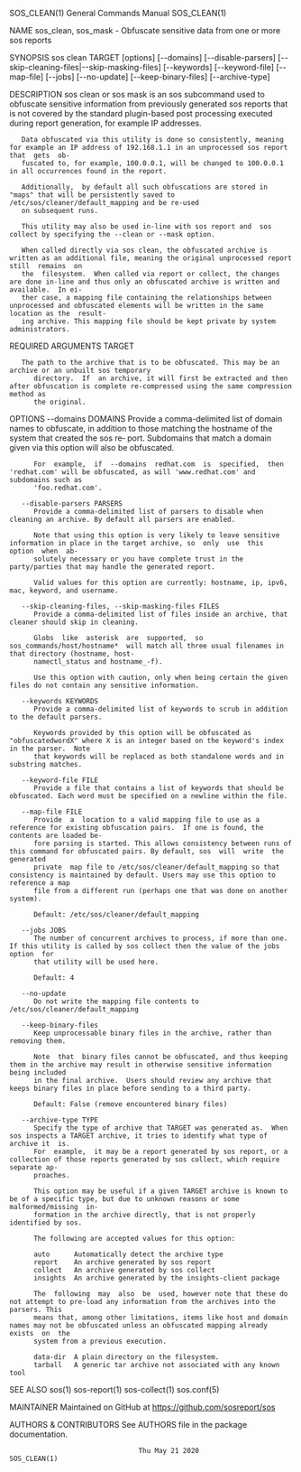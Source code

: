 SOS_CLEAN(1)							    General Commands Manual							  SOS_CLEAN(1)

NAME
       sos_clean, sos_mask - Obfuscate sensitive data from one or more sos reports

SYNOPSIS
       sos clean TARGET [options]
	   [--domains]
	   [--disable-parsers]
	   [--skip-cleaning-files|--skip-masking-files]
	   [--keywords]
	   [--keyword-file]
	   [--map-file]
	   [--jobs]
	   [--no-update]
	   [--keep-binary-files]
	   [--archive-type]

DESCRIPTION
       sos  clean  or  sos  mask is an sos subcommand used to obfuscate sensitive information from previously generated sos reports that is not covered by the
       standard plugin-based post processing executed during report generation, for example IP addresses.

       Data obfuscated via this utility is done so consistently, meaning for example an IP address of 192.168.1.1 in an unprocessed sos report that  gets  ob‐
       fuscated to, for example, 100.0.0.1, will be changed to 100.0.0.1 in all occurrences found in the report.

       Additionally,  by default all such obfuscations are stored in "maps" that will be persistently saved to /etc/sos/cleaner/default_mapping and be re-used
       on subsequent runs.

       This utility may also be used in-line with sos report and  sos collect by specifying the --clean or --mask option.

       When called directly via sos clean, the obfuscated archive is written as an additional file, meaning the original unprocessed report still  remains  on
       the  filesystem.	 When called via report or collect, the changes are done in-line and thus only an obfuscated archive is written and available.	In ei‐
       ther case, a mapping file containing the relationships between unprocessed and obfuscated elements will be written in the same location as the  result‐
       ing archive. This mapping file should be kept private by system administrators.

REQUIRED ARGUMENTS
       TARGET

       The path to the archive that is to be obfuscated. This may be an archive or an unbuilt sos temporary
	      directory.  If  an archive, it will first be extracted and then after obfuscation is complete re-compressed using the same compression method as
	      the original.

OPTIONS
       --domains DOMAINS
	      Provide a comma-delimited list of domain names to obfuscate, in addition to those matching the hostname of the system that created the  sos  re‐
	      port. Subdomains that match a domain given via this option will also be obfuscated.

	      For  example,  if	 --domains  redhat.com	is  specified,	then  'redhat.com' will be obfuscated, as will 'www.redhat.com' and subdomains such as
	      'foo.redhat.com'.

       --disable-parsers PARSERS
	      Provide a comma-delimited list of parsers to disable when cleaning an archive. By default all parsers are enabled.

	      Note that using this option is very likely to leave sensitive information in place in the target archive, so  only  use  this  option  when  ab‐
	      solutely necessary or you have complete trust in the party/parties that may handle the generated report.

	      Valid values for this option are currently: hostname, ip, ipv6, mac, keyword, and username.

       --skip-cleaning-files, --skip-masking-files FILES
	      Provide a comma-delimited list of files inside an archive, that cleaner should skip in cleaning.

	      Globs  like  asterisk  are  supported,  so  sos_commands/host/hostname*  will match all three usual filenames in that directory (hostname, host‐
	      namectl_status and hostname_-f).

	      Use this option with caution, only when being certain the given files do not contain any sensitive information.

       --keywords KEYWORDS
	      Provide a comma-delimited list of keywords to scrub in addition to the default parsers.

	      Keywords provided by this option will be obfuscated as "obfuscatedwordX" where X is an integer based on the keyword's index in the parser.  Note
	      that keywords will be replaced as both standalone words and in substring matches.

       --keyword-file FILE
	      Provide a file that contains a list of keywords that should be obfuscated. Each word must be specified on a newline within the file.

       --map-file FILE
	      Provide  a  location to a valid mapping file to use as a reference for existing obfuscation pairs.  If one is found, the contents are loaded be‐
	      fore parsing is started. This allows consistency between runs of this command for obfuscated pairs. By default, sos  will	 write	the  generated
	      private  map file to /etc/sos/cleaner/default_mapping so that consistency is maintained by default. Users may use this option to reference a map
	      file from a different run (perhaps one that was done on another system).

	      Default: /etc/sos/cleaner/default_mapping

       --jobs JOBS
	      The number of concurrent archives to process, if more than one. If this utility is called by sos collect then the value of the jobs  option  for
	      that utility will be used here.

	      Default: 4

       --no-update
	      Do not write the mapping file contents to /etc/sos/cleaner/default_mapping

       --keep-binary-files
	      Keep unprocessable binary files in the archive, rather than removing them.

	      Note  that  binary files cannot be obfuscated, and thus keeping them in the archive may result in otherwise sensitive information being included
	      in the final archive.  Users should review any archive that keeps binary files in place before sending to a third party.

	      Default: False (remove encountered binary files)

       --archive-type TYPE
	      Specify the type of archive that TARGET was generated as.	 When sos inspects a TARGET archive, it tries to identify what type of archive it  is.
	      For  example,  it may be a report generated by sos report, or a collection of those reports generated by sos collect, which require separate ap‐
	      proaches.

	      This option may be useful if a given TARGET archive is known to be of a specific type, but due to unknown reasons or some malformed/missing  in‐
	      formation in the archive directly, that is not properly identified by sos.

	      The following are accepted values for this option:

		  auto		Automatically detect the archive type
		  report	An archive generated by sos report
		  collect	An archive generated by sos collect
		  insights	An archive generated by the insights-client package

	      The  following  may  also	 be  used, however note that these do not attempt to pre-load any information from the archives into the parsers. This
	      means that, among other limitations, items like host and domain names may not be obfuscated unless an obfuscated mapping already exists  on  the
	      system from a previous execution.

		  data-dir	A plain directory on the filesystem.
		  tarball	A generic tar archive not associated with any known tool

SEE ALSO
       sos(1) sos-report(1) sos-collect(1) sos.conf(5)

MAINTAINER
       Maintained on GitHub at https://github.com/sosreport/sos

AUTHORS & CONTRIBUTORS
       See AUTHORS file in the package documentation.

									Thu May 21 2020								  SOS_CLEAN(1)
